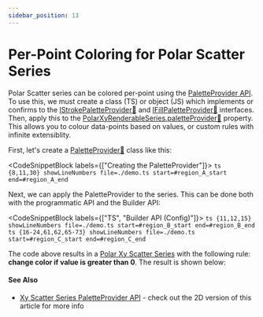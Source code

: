 ```yaml
---
sidebar_position: 13
---
```


# Per-Point Coloring for Polar Scatter Series

Polar Scatter series can be colored per-point using the [PaletteProvider API](/2d-charts/chart-types/palette-provider-api/palette-provider-api-overview). To use this, we must create a class (TS) or object (JS) which implements or confirms to the [IStrokePaletteProvider:blue_book:](https://www.scichart.com/documentation/js/current/typedoc/interfaces/istrokepaletteprovider.html) and [IFillPaletteProvider:blue_book:](https://www.scichart.com/documentation/js/current/typedoc/interfaces/ifillpaletteprovider.html) interfaces. Then, apply this to the [PolarXyRenderableSeries.paletteProvider:blue_book:](https://www.scichart.com/documentation/js/v4/typedoc/classes/polarxyrenderableseries.html#paletteprovider) property. This allows you to colour data-points based on values, or custom rules with infinite extensiblity.

First, let's create a [PaletteProvider:blue_book:](https://www.scichart.com/documentation/js/current/typedoc/interfaces/istrokepaletteprovider.html) class like this:

<CodeSnippetBlock labels={["Creating the PaletteProvider"]}>
    ```ts {8,11,30} showLineNumbers file=./demo.ts start=#region_A_start end=#region_A_end
    ```
</CodeSnippetBlock>

Next, we can apply the PaletteProvider to the series. This can be done both with the programmatic API and the Builder API:

<CodeSnippetBlock labels={["TS", "Builder API (Config)"]}>
    ```ts {11,12,15} showLineNumbers file=./demo.ts start=#region_B_start end=#region_B_end
    ```
    ```ts {16-24,61,62,65-73} showLineNumbers file=./demo.ts start=#region_C_start end=#region_C_end
    ```
</CodeSnippetBlock>

The code above results in a [Polar Xy Scatter Series](/2d-charts/chart-types/polar-xy-scatter-renderable-series) with the following rule: **change color if value is greater than 0**. The result is shown below:

<LiveDocSnippet name="./demo" />

#### See Also

* [Xy Scatter Series PaletteProvider API](/2d-charts/chart-types/palette-provider-api/xy-scatter-renderable-series) - check out the 2D version of this article for more info